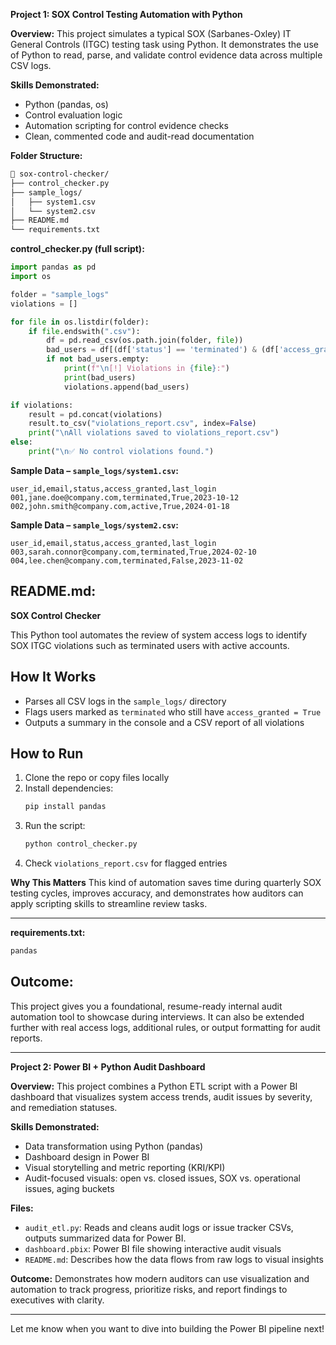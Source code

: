 **Project 1: SOX Control Testing Automation with Python**

**Overview:**
This project simulates a typical SOX (Sarbanes-Oxley) IT General Controls (ITGC) testing task using Python. It demonstrates the use of Python to read, parse, and validate control evidence data across multiple CSV logs.

**Skills Demonstrated:**
- Python (pandas, os)
- Control evaluation logic
- Automation scripting for control evidence checks
- Clean, commented code and audit-read documentation

**Folder Structure:**
```bash
📁 sox-control-checker/
├── control_checker.py
├── sample_logs/
│   ├── system1.csv
│   └── system2.csv
├── README.md
└── requirements.txt
```

**control_checker.py (full script):**
```python
import pandas as pd
import os

folder = "sample_logs"
violations = []

for file in os.listdir(folder):
    if file.endswith(".csv"):
        df = pd.read_csv(os.path.join(folder, file))
        bad_users = df[(df['status'] == 'terminated') & (df['access_granted'] == True)]
        if not bad_users.empty:
            print(f"\n[!] Violations in {file}:")
            print(bad_users)
            violations.append(bad_users)

if violations:
    result = pd.concat(violations)
    result.to_csv("violations_report.csv", index=False)
    print("\nAll violations saved to violations_report.csv")
else:
    print("\n✅ No control violations found.")
```

**Sample Data – `sample_logs/system1.csv`:**
```csv
user_id,email,status,access_granted,last_login
001,jane.doe@company.com,terminated,True,2023-10-12
002,john.smith@company.com,active,True,2024-01-18
```

**Sample Data – `sample_logs/system2.csv`:**
```csv
user_id,email,status,access_granted,last_login
003,sarah.connor@company.com,terminated,True,2024-02-10
004,lee.chen@company.com,terminated,False,2023-11-02
```

## README.md:


**SOX Control Checker**

This Python tool automates the review of system access logs to identify SOX ITGC violations such as terminated users with active accounts.

## How It Works
- Parses all CSV logs in the `sample_logs/` directory
- Flags users marked as `terminated` who still have `access_granted = True`
- Outputs a summary in the console and a CSV report of all violations

## How to Run
1. Clone the repo or copy files locally
2. Install dependencies:
   ```bash
   pip install pandas
   ```
3. Run the script:
   ```bash
   python control_checker.py
   ```
4. Check `violations_report.csv` for flagged entries

**Why This Matters**
This kind of automation saves time during quarterly SOX testing cycles, improves accuracy, and demonstrates how auditors can apply scripting skills to streamline review tasks.

---

**requirements.txt:**
```bash
pandas
```
## Outcome:
This project gives you a foundational, resume-ready internal audit automation tool to showcase during interviews. It can also be extended further with real access logs, additional rules, or output formatting for audit reports.

---

**Project 2: Power BI + Python Audit Dashboard**

**Overview:**
This project combines a Python ETL script with a Power BI dashboard that visualizes system access trends, audit issues by severity, and remediation statuses.

**Skills Demonstrated:**
- Data transformation using Python (pandas)
- Dashboard design in Power BI
- Visual storytelling and metric reporting (KRI/KPI)
- Audit-focused visuals: open vs. closed issues, SOX vs. operational issues, aging buckets

**Files:**
- `audit_etl.py`: Reads and cleans audit logs or issue tracker CSVs, outputs summarized data for Power BI.
- `dashboard.pbix`: Power BI file showing interactive audit visuals
- `README.md`: Describes how the data flows from raw logs to visual insights

**Outcome:**
Demonstrates how modern auditors can use visualization and automation to track progress, prioritize risks, and report findings to executives with clarity.

---
Let me know when you want to dive into building the Power BI pipeline next!

